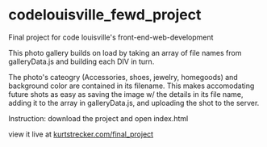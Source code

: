 # codelouisville_fewd_project
Final project for code louisville's front-end-web-development

This photo gallery builds on load by taking an array of file names from galleryData.js and building each DIV in turn.

The photo's cateogry (Accessories, shoes, jewelry, homegoods) and background color are contained in its filename. This makes accomodating future shots as easy as saving the image w/ the details in its file name, adding it to the array in galleryData.js, and uploading the shot to the server.


Instruction: 
download the project and open index.html

view it live at [kurtstrecker.com/final_project](http://kurtstrecker.com/final_project/)
